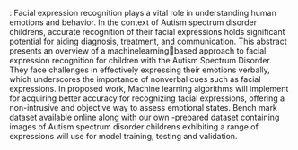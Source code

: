 : Facial expression recognition plays a vital role in understanding human emotions and behavior. In the
context of Autism spectrum disorder childrens, accurate recognition of their facial expressions holds significant
potential for aiding diagnosis, treatment, and communication. This abstract presents an overview of a machinelearningbased approach to facial expression recognition for children with the Autism Spectrum Disorder. They face challenges
in effectively expressing their emotions verbally, which underscores the importance of nonverbal cues such as facial
expressions. In proposed work, Machine learning algorithms will implement for acquiring better accuracy for 
recognizing facial expressions, offering a non-intrusive and objective way to assess emotional states. Bench mark
dataset available online along with our own -prepared dataset containing images of Autism spectrum disorder childrens 
exhibiting a range of expressions will use for model training, testing and validation.
